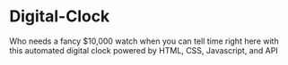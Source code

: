 # Digital-Clock
Who needs a fancy $10,000 watch when you can tell time right here with this automated digital clock powered by HTML, CSS, Javascript, and API
